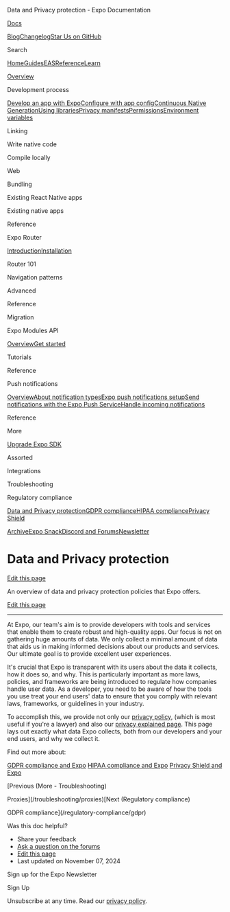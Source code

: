 Data and Privacy protection - Expo Documentation

[Docs](/)

[Blog](https://expo.dev/blog)[Changelog](https://expo.dev/changelog)[Star Us on GitHub](https://github.com/expo/expo)

Search

[Home](/)[Guides](/guides/overview)[EAS](/eas)[Reference](/versions/latest)[Learn](/tutorial/overview)

[Overview](/guides/overview)

Development process

[Develop an app with Expo](/workflow/overview)[Configure with app config](/workflow/configuration)[Continuous Native Generation](/workflow/continuous-native-generation)[Using libraries](/workflow/using-libraries)[Privacy manifests](/guides/apple-privacy)[Permissions](/guides/permissions)[Environment variables](/guides/environment-variables)

Linking

Write native code

Compile locally

Web

Bundling

Existing React Native apps

Existing native apps

Reference

Expo Router

[Introduction](/router/introduction)[Installation](/router/installation)

Router 101

Navigation patterns

Advanced

Reference

Migration

Expo Modules API

[Overview](/modules/overview)[Get started](/modules/get-started)

Tutorials

Reference

Push notifications

[Overview](/push-notifications/overview)[About notification types](/push-notifications/what-you-need-to-know)[Expo push notifications setup](/push-notifications/push-notifications-setup)[Send notifications with the Expo Push Service](/push-notifications/sending-notifications)[Handle incoming notifications](/push-notifications/receiving-notifications)

Reference

More

[Upgrade Expo SDK](/workflow/upgrading-expo-sdk-walkthrough)

Assorted

Integrations

Troubleshooting

Regulatory compliance

[Data and Privacy protection](/regulatory-compliance/data-and-privacy-protection)[GDPR compliance](/regulatory-compliance/gdpr)[HIPAA compliance](/regulatory-compliance/hipaa)[Privacy Shield](/regulatory-compliance/privacy-shield)

[Archive](/archive)[Expo Snack](https://snack.expo.dev)[Discord and Forums](https://chat.expo.dev)[Newsletter](https://expo.dev/mailing-list/signup)

Data and Privacy protection
===========================

[Edit this page](https://github.com/expo/expo/edit/main/docs/pages/regulatory-compliance/data-and-privacy-protection.mdx)

An overview of data and privacy protection policies that Expo offers.

[Edit this page](https://github.com/expo/expo/edit/main/docs/pages/regulatory-compliance/data-and-privacy-protection.mdx)

---

At Expo, our team's aim is to provide developers with tools and services that enable them to create robust and high-quality apps. Our focus is not on gathering huge amounts of data. We only collect a minimal amount of data that aids us in making informed decisions about our products and services. Our ultimate goal is to provide excellent user experiences.

It's crucial that Expo is transparent with its users about the data it collects, how it does so, and why. This is particularly important as more laws, policies, and frameworks are being introduced to regulate how companies handle user data. As a developer, you need to be aware of how the tools you use treat your end users' data to ensure that you comply with relevant laws, frameworks, or guidelines in your industry.

To accomplish this, we provide not only our [privacy policy](https://expo.dev/privacy), (which is most useful if you're a lawyer) and also our [privacy explained page](https://expo.dev/privacy-explained). This page lays out exactly what data Expo collects, both from our developers and your end users, and why we collect it.

Find out more about:

[GDPR compliance and Expo](/regulatory-compliance/gdpr)
[HIPAA compliance and Expo](/regulatory-compliance/hipaa)
[Privacy Shield and Expo](/regulatory-compliance/privacy-shield)

[Previous (More - Troubleshooting)

Proxies](/troubleshooting/proxies)[Next (Regulatory compliance)

GDPR compliance](/regulatory-compliance/gdpr)

Was this doc helpful?

* Share your feedback
* [Ask a question on the forums](https://chat.expo.dev/)
* [Edit this page](https://github.com/expo/expo/edit/main/docs/pages/regulatory-compliance/data-and-privacy-protection.mdx)
* Last updated on November 07, 2024

Sign up for the Expo Newsletter

Sign Up

Unsubscribe at any time. Read our [privacy policy](https://expo.dev/privacy).